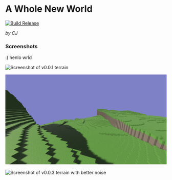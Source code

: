 # A Whole New World

[![Build Release](https://github.com/cjburkey01/cjs_whole_new_world/actions/workflows/release.yml/badge.svg?branch=main])](https://github.com/cjburkey01/cjs_whole_new_world/actions/workflows/release.yml)

*by CJ*

### Screenshots

:) henlo wrld

![Screenshot of v0.0.1 terrain](./screenshots/v0.0.1.png)

![Screenshot of v0.0.2 terrain with fixed textures](./screenshots/v0.0.2.png)

![Screenshot of v0.0.3 terrain with better noise](./screenshots/v0.0.3.png)
